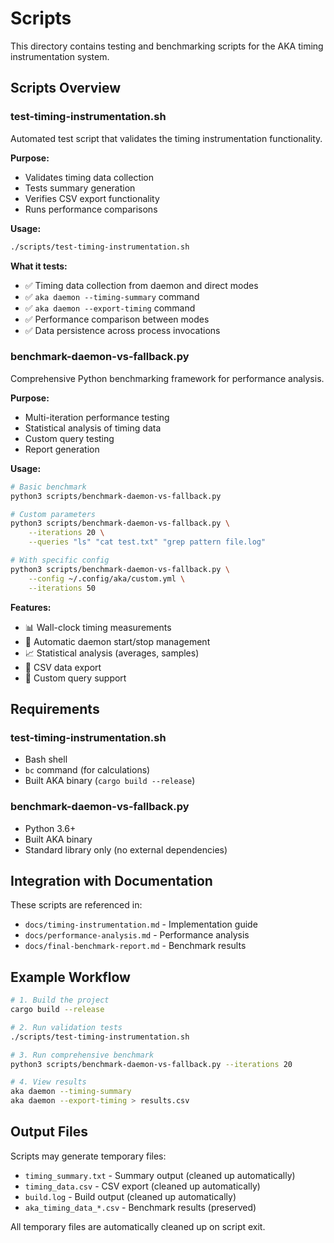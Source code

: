 # Scripts

This directory contains testing and benchmarking scripts for the AKA timing instrumentation system.

## Scripts Overview

### test-timing-instrumentation.sh
Automated test script that validates the timing instrumentation functionality.

**Purpose:**
- Validates timing data collection
- Tests summary generation
- Verifies CSV export functionality
- Runs performance comparisons

**Usage:**
```bash
./scripts/test-timing-instrumentation.sh
```

**What it tests:**
- ✅ Timing data collection from daemon and direct modes
- ✅ `aka daemon --timing-summary` command
- ✅ `aka daemon --export-timing` command
- ✅ Performance comparison between modes
- ✅ Data persistence across process invocations

### benchmark-daemon-vs-fallback.py
Comprehensive Python benchmarking framework for performance analysis.

**Purpose:**
- Multi-iteration performance testing
- Statistical analysis of timing data
- Custom query testing
- Report generation

**Usage:**
```bash
# Basic benchmark
python3 scripts/benchmark-daemon-vs-fallback.py

# Custom parameters
python3 scripts/benchmark-daemon-vs-fallback.py \
    --iterations 20 \
    --queries "ls" "cat test.txt" "grep pattern file.log"

# With specific config
python3 scripts/benchmark-daemon-vs-fallback.py \
    --config ~/.config/aka/custom.yml \
    --iterations 50
```

**Features:**
- 📊 Wall-clock timing measurements
- 🔄 Automatic daemon start/stop management
- 📈 Statistical analysis (averages, samples)
- 📄 CSV data export
- 🎯 Custom query support

## Requirements

### test-timing-instrumentation.sh
- Bash shell
- `bc` command (for calculations)
- Built AKA binary (`cargo build --release`)

### benchmark-daemon-vs-fallback.py
- Python 3.6+
- Built AKA binary
- Standard library only (no external dependencies)

## Integration with Documentation

These scripts are referenced in:
- `docs/timing-instrumentation.md` - Implementation guide
- `docs/performance-analysis.md` - Performance analysis
- `docs/final-benchmark-report.md` - Benchmark results

## Example Workflow

```bash
# 1. Build the project
cargo build --release

# 2. Run validation tests
./scripts/test-timing-instrumentation.sh

# 3. Run comprehensive benchmark
python3 scripts/benchmark-daemon-vs-fallback.py --iterations 20

# 4. View results
aka daemon --timing-summary
aka daemon --export-timing > results.csv
```

## Output Files

Scripts may generate temporary files:
- `timing_summary.txt` - Summary output (cleaned up automatically)
- `timing_data.csv` - CSV export (cleaned up automatically)
- `build.log` - Build output (cleaned up automatically)
- `aka_timing_data_*.csv` - Benchmark results (preserved)

All temporary files are automatically cleaned up on script exit.